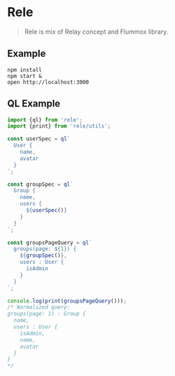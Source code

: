 # Rele

> Rele is mix of Relay concept and Flummox library.

## Example

```
npm install
npm start &
open http://localhost:3000
```

## QL Example

```js
import {ql} from 'rele';
import {print} from 'rele/utils';

const userSpec = ql`
  User {
    name,
    avatar
  }
`;

const groupSpec = ql`
  Group {
    name,
    users {
      ${userSpec()}
    }
  }
`;

const groupsPageQuery = ql`
  groups(page: ${1}) {
    ${groupSpec()},
    users : User {
      isAdmin
    }
  }
`;

console.log(print(groupsPageQuery()));
/* Normalized query:
groups(page: 1) : Group {
  name,
  users : User {
    isAdmin,
    name,
    avatar
  }
}
*/
```
